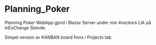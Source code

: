 # Planning_Poker

Planning Poker WebApp gjord i Blazor Server under min 4veckors LIA på InExChange Skövde.

Simpel version av KANBAN board finns i Projects tab.

